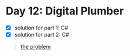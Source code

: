 # Day 12: Digital Plumber

- [x] solution for part 1: C#
- [x] solution for part 2: C#

>[the problem](http://adventofcode.com/2017/day/12)